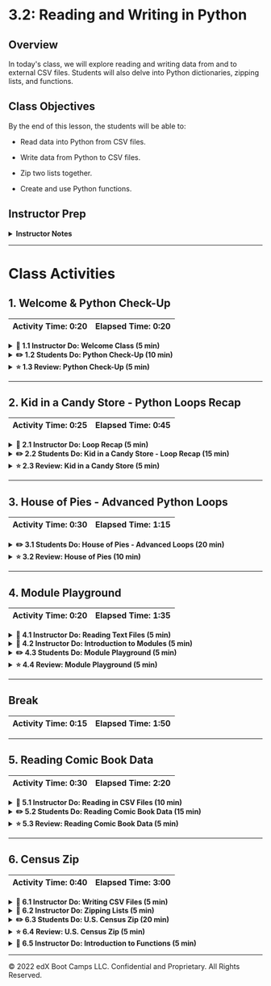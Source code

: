 # 3.2: Reading and Writing in Python

## Overview

In today's class, we will explore reading and writing data from and to external CSV files. Students will also delve into Python dictionaries, zipping lists, and functions.

## Class Objectives

By the end of this lesson, the students will be able to:

* Read data into Python from CSV files.

* Write data from Python to CSV files.

* Zip two lists together.

* Create and use Python functions.

## Instructor Prep

<details>
    <summary><strong>Instructor Notes</strong></summary>

* Today is a challenging but immensely useful class that relates directly to the homework. Challenges aside, students should have some fun today as they work through the lesson’s many activities. Expect some frustration, and provide regular encouragement.

* The first half of today's class is far more relevant to this week's homework than the second half, so feel free to provide students with additional time so they can work through the activities.

* Please refer to our [Student FAQ](../../../05-Instructor-Resources/README.md#unit-03-python) for answers to questions frequently asked by students of this program. If you have any recommendations for additional questions, feel free to log an issue with your desired additions.

* Have your TAs refer to the [Time Tracker](TimeTracker.xlsx) to stay on track.

* If you have issues with any of today's activities, you may report them [here](http://tiny.cc/BootCampFeedback).

</details>

- - -

# Class Activities

## 1. Welcome & Python Check-Up

| Activity Time:       0:20 |  Elapsed Time:      0:20  |
|---------------------------|---------------------------|

<details>
    <summary><strong>📣 1.1 Instructor Do: Welcome Class (5 min)</strong></summary>

* Open the [slideshow](https://docs.google.com/presentation/d/1geG4Y7ymr3JfM0wCo-HCNk6vAoctKAAamw-e4m3aTEE/edit?usp=sharing), and use the first few slides to welcome the class.

* Emphasize to students that the more they work with Python, the more sense it will make. Practice makes perfect, even if it doesn’t feel that way today.

</details>

<details>
    <summary><strong>✏️ 1.2 Students Do: Python Check-Up (10 min)</strong></summary>

* Continue through the slideshow, using the next slides as an accompaniment to this activity.

* Since the last class introduced a lot of new material, today's lesson will start with a quick warm-up activity to get the Python juices flowing!

* Run [01-Stu_QuickCheckup/quick_check_up.py](Activities/01-Stu_QuickCheckup/Solved/quick_check_up.py) within the terminal, and briefly introduce the solution, which is captured in the following GIF:

![Check Up Solved](Images/01-CheckUp_Solved.gif)

* Then, send out the starter file and instructions.

* **File:**

  * [01-Stu_QuickCheckup/quick_check_up.py](Activities/01-Stu_QuickCheckup/Unsolved/quick_check_up.py)

* **Instructions:**

* Create a simple Python command line application that does the following:

  * Prints "Hello User!"

  * Then asks "What is your name?"

  * Then responds "Hello &lt;user's name&gt;"

  * Then asks: "What is your favorite number? "

  * Then responds: "Your favorite number is lower than mine.", "Your favorite number is higher than mine.", or "Your favorite number is the same as mine!" depending on your favorite number.


## Hint

* Remember to cast your variables!


</details>

<details>
    <summary><strong>⭐ 1.3 Review: Python Check-Up (5 min)</strong></summary>

* Slack out [01-Stu_QuickCheckup/quick_check_up.py](Activities/01-Stu_QuickCheckup/Solved/quick_check_up.py), and go over the code with the class, answering any questions students may have about the activity.

* Cover the following key points during your discussion:

  * The `name` variable is set to match the user-input response to the question "What is your name?".

  * Since the `favorite_number` variable is taken in as a string, it must be cast as an integer when run through the conditionals, as in the following image:

  ```python
  # Print Hello User!
  print("Hello User!")

  # Take in User Input
  name = input("What is your name? ")

  # Respond Back with User Input
  print("Hi " + name + "!")

  # Take in the User Favorite Number
  favorite_number = input("What is your favorite number? ")

  # Respond Back with a statement based on your favorite number
  if (int(favorite_number) < 7):
    print("Your favorite number is lower than mine.")

  elif (int(favorite_number) == 7):
    print("Your favorite number is the same as mine!")

  else:
    print("Your favorite number is higher than mine.")
  ```

</details>

- - -

## 2. Kid in a Candy Store - Python Loops Recap

| Activity Time:       0:25 |  Elapsed Time:      0:45  |
|---------------------------|---------------------------|

<details>
    <summary><strong>📣 2.1 Instructor Do: Loop Recap (5 min)</strong></summary>

* Continue the slideshow to facilitate discussion of the next topic.

* Open up [02-Ins_SimpleLoops/simple_loops.py](Activities/02-Ins_SimpleLoops/Solved/simple_loops.py) within the editor to give the class a refresher on creating basic loops, and make sure to share the file with students.

* You may want to have the students discuss the code with the people around them before running each `for` loop separately.

  * A `for` loop will loop through a range of numbers, the letters in a string, or the elements in a list one at a time, as captured in the following GIF:

  ![Simple For Loop - Numbers](Images/02-SimpleLoops_0to9.gif)

  * A `while` loop will loop through the code contained inside of the loop until some condition is met, as captured in the following GIF:

  ![Simple While Loop - Merry-Go-Round](Images/02-SimpleLoops_MerryGoRound.gif)

* Be sure to answer any questions that the class has about loops before moving on to the next activity.

</details>

<details>
    <summary><strong>✏️ 2.2 Students Do: Kid in a Candy Store - Loop Recap (15 min)</strong></summary>

* Continue through the slideshow, using the next slides as an accompaniment to this activity.

* In this activity, students are creating the code that a candy store will use in their state-of-the-art candy vending machine. The following GIF captures the code for this activity:

![Kid In Candy Store](Images/03-KidInCandyStore_Solved.gif)

* Open up [03-Stu_KidInCandyStore-LoopsRecap/kid_in_candy_store.py](Activities/03-Stu_KidInCandyStore-LoopsRecap/Solved/kid_in_candy_store.py) within the terminal, and run through the application to give students an idea of how it functions.

* Then, send out the following file and instructions:

* **File:**

  * [KidInCandyStore_Unsolved.py](Activities/03-Stu_KidInCandyStore-LoopsRecap/Unsolved/kid_in_candy_store.py)

* **Instructions:**

  * Create a loop that prints all candies in the store to the terminal, with their index stored in brackets beside them.

    * For example: `"[0] Snickers"`

  * Create a second loop that runs for a number of times determined by the variable `allowance`.

    * For example: If allowance is equal to five, the loop should run five times.

  * Each time this second loop runs, take in a user's input, preferably a number, and then add the candy with the matching index to the variable `candy_cart`.

    * For example: If the user enters "0" as their input, "Snickers" should be added into the `candy_cart` list.

  * Use another loop to print all of the selected candies to the terminal.

  * **Bonus:**

    * Create a version of the code that allows a user to select as much candy as they want until they say they do not want any more.

</details>

<details>
    <summary><strong>⭐ 2.3 Review: Kid in a Candy Store (5 min)</strong></summary>

* Send out the [solution](Activities/03-Stu_KidInCandyStore-LoopsRecap/Solved/kid_in_candy_store.py), and go over the code with the class, answering whatever questions they may have.

* Cover the following key points in your discussion of the code:

  * There are three `for` loops being used in this activity. One loop prints out the original candy list. A second loop collects all of the candy choices that the user has. And a third loop prints the final list of choices to the screen.

  * When adding candies into the `candy_cart` list, the `selection` variable has to be cast as an integer because all inputs are naturally set as strings.

  * To solve the bonus, we would simply use a `while` loop instead of a `for` loop, asking after each selection whether the user would like to make another selection. If they ever answer anything other than "Yes", the loop will stop.

    ```python
    # The list of candies to print to the screen
    candy_list = [
        "Snickers",
        "Kit Kat",
        "Sour Patch Kids",
        "Juicy Fruit",
        "Swedish Fish",
        "Skittles",
        "Hershey Bar",
        "Starbursts",
        "M&Ms"
    ]

    # The amount of candy the user will be allowed to choose
    allowance = 5

    # The list used to store all of the candies selected inside of
    candy_cart = []

    # Print all of the candies to the screen and their index in brackets
    for candy in candy_list:
        print(f'[{str(candy_list.index(candy))}] {candy}')

    # Another option to run the for loop involves Python's enumerate method
    # This method obtains both the index and the value of an item during a for loop
    # for index, candy in candy_list:
    #     print(index, candy)

    # Run through a loop that allows the user to choose which candies to take home with them
    print("Which candy would you like to bring home?")
    for x in range(allowance):
        selected = input("Input the number of the candy you want: ")

        # Add the candy at the index chosen to the candy_cart list
        candy_cart.append(candy_list[int(selected)])

    # Loop through the candy_cart to say what candies were brought home
    print("I brought home with me...")
    for candy in candy_cart:
        print(candy)
    ```

</details>

- - -

## 3. House of Pies - Advanced Python Loops

| Activity Time:       0:30 |  Elapsed Time:      1:15  |
|---------------------------|---------------------------|

<details>
    <summary><strong>✏️ 3.1 Students Do: House of Pies - Advanced Loops (20 min)</strong></summary>

* Continue through the slideshow, using the next slides as an accompaniment to this activity.

* From one form of sweets to another! In this activity, the class will construct an order form that will display a list of pies and then prompt users to make a selection. It will continue to prompt for selections until the user decides to terminate the process.

* This activity comes in two parts: an easy version that is very much like the previous activity and a hard version, which is very challenging. Encourage students to try their luck on the hard version if they are feeling confident.

* The following GIF captures the code for this activity:

![House of Pies](Images/04-HouseOfPies_Solved.gif)

* Open up  [04-Stu_HouseOfPies-AdvancedLoops/Solved/house_of_pies_bonus.py](Activities/04-Stu_HouseOfPies-AdvancedLoops/Solved/house_of_pies_bonus.py) within the terminal, and guide students through the application to give them an idea of how it functions.

* Then, send the following instructions to students:

* **Instructions:**

    * Create an order form that will display a list of pies to the user in the following way:

    ```
    Welcome to the House of Pies! Here are our pies:

    ---------------------------------------------------------------------
    (1) Pecan, (2) Apple Crisp, (3) Bean, (4) Banoffee,  (5) Black Bun, (6) Blueberry, (7) Buko, (8) Burek,  (9) Tamale, (10) Steak
    ```

    * Then, prompt the user to enter the number for the pie that they'd like to order.

    * Immediately follow up their order with `Great! We'll have that <PIE NAME> right out for you`, and then ask if they would like to make another order. If so, repeat the process.

    * Once the user is done purchasing pies, print the total number of pies ordered.

  * **Bonus**

  * Modify the application so that at the conclusion of the transaction, the user's purchases are listed out, with the total pie count broken by _each_ pie. For example:

    ```
    You purchased:
    0 Pecan
    0 Apple Crisp
    0 Bean
    2 Banoffee
    0 Black Bun
    0 Blueberry
    0 Buko
    0 Burek
    0 Tamale
    1 Steak
    ```

</details>

<details>
    <summary><strong> ⭐ 3.2 Review: House of Pies (10 min)</strong></summary>

* Send out the [solution](Activities/04-Stu_HouseOfPies-AdvancedLoops/Solved/house_of_pies_bonus.py), and go over the code with the class, answering whatever questions they may have.

* Explain the following key points during this discussion:

  * Since the GUI for the application starts with 1, we need to subtract 1 from the user's input when referencing the pie's actual index&mdash;because all indexes start at 0 by default.

  * The primary loop being used is a `while` loop that is constantly checking whether the user's response to the question `Would you like to make another purchase?` ever changes from `y`.

  * The total number of pies is calculated in the original solution by determining the length of the `pie_purchases` array.

  * In the bonus, the code tracks the number of pie purchases for each pie type by using a second list filled with 0 values, each corresponding to a pie in the first list. Therefore, every time a pie is chosen, the code adds one to the index of the `pie_purchases` list, which is equal to that of the original `pie_list`.

    ```python
    # While we are still shopping...
    while shopping == "y":

        # Show pie selection prompt
        print("---------------------------------------------------------------------")
        print("(1) Pecan, (2) Apple Crisp, (3) Bean, (4) Banoffee, " +
              " (5) Black Bun, (6) Blueberry, (7) Buko, (8) Burek, " +
              " (9) Tamale, (10) Steak ")

        pie_choice = input("Which would you like? ")

        # Get index of the pie from the selected number
        choice_index = int(pie_choice) - 1

        # Add pie to the pie list by finding the matching index and adding one to its value
        pie_purchases[choice_index] += 1

        print("------------------------------------------------------------------------")

        # Inform the customer of the pie purchase
        print("Great! We'll have that " + pie_list[choice_index] + " right out for you.")

        # Provide exit option
        shopping = input("Would you like to make another purchase: (y)es or (n)o? ")

    # Once the pie list is complete
    print("------------------------------------------------------------------------")

    # Count instances of each pie
    print("You purchased: ")

    # Loop through the full pie list
    for pie_index in range(len(pie_list)):
        pie_count = str(pie_purchases[pie_index])
        pie_name = str(pie_list[pie_index])

        # Gather the count of each pie in the pie list and print them alongside the pies
        print(pie_count + " " + pie_name)
    ```

</details>

- - -

## 4. Module Playground

| Activity Time:       0:20 |  Elapsed Time:      1:35  |
|---------------------------|---------------------------|

<details>
    <summary><strong>📣 4.1 Instructor Do: Reading Text Files (5 min)</strong></summary>

* Continue the slideshow to facilitate discussion of the next topic.

* Note that Python is also capable of reading in data from external text files and then performing tasks on that data.

* Open up [05-Ins_BasicRead/read_file.py](Activities/05-Ins_BasicRead/Solved/read_file.py) and [05-Ins_BasicRead/Resources/input.txt](Activities/05-Ins_BasicRead/Resources/input.txt), and go over the syntax and purpose of the code contained within, covering the following points as you go:

  * When dealing with external files, Python requires precise directions on what path to follow to reach the desired file. Therefore, if the desired file is stored in a subfolder called "Resources", the path needed would be "Resources/FileName.txt".

  * It’s critical that you note that different operating systems use different paths to locate files. For example, Windows machines will often use forward slashes to separate folders, and Mac devices will use backslashes.

  ```python
  # Store the file path associated with the file (note the backslash may be OS specific)
  file = '../Resources/input.txt'
  ```

  * The `with` statement is simply saying that, for as long as we are dealing with the code within the following block, save the text variable. Once the code block has completed, the text variable will be "cleaned up" and removed to save memory.

  * `open(<File Path>, <Read/Write>)` is the function that Python uses to open and work with external text files. By specifying either `'r'`, `'w'`, or `'rw'`, we can use the `open()` function to either read from a text file, write to a text file, or perform both operations in the code block that follows it.

  * `text.read()` parses the data that is read in by the `open()` function and converts it to a string type. If this function was not used, all that would be printed to the screen would be an unhelpful text-wrapper object.


  ```python
  # Open the file in "read" mode ('r') and store the contents in the variable "text"
  with open(file, 'r') as text:

      # This stores a reference to a file stream
      print(text)

      # Store all of the text inside a variable called "lines"
      lines = text.read()

      # Print the contents of the text file
      print(lines)
  ```

</details>

<details>
    <summary><strong>📣 4.2 Instructor Do: Introduction to Modules (5 min)</strong></summary>

* Continue the slideshow to facilitate discussion of the next topic, covering the following points as you go:

* Although Python includes many built-in functions, coders sometimes need to add external modules to perform specific tasks.

  * For example, if a coder wanted to use a random number generator for a dice game that they were making, they would most likely want to use the `random` module rather than create the code from scratch.

* Importing modules into Python is very simple. All we need to do is install the module and import it into our code.

  * All of today’s modules come packaged with Python, so there is no need to install anything new.

* Open [06-Ins_Modules/imports.py](Activities/06-Ins_Modules/Solved/imports.py) in your editor, and guide the class through the process for importing modules into their code.

  * Note that the `string` module contains many helpful constants and methods that pertain to strings. For example, we can use `string.ascii_letters`, and Python will instantly grab a reference to every ASCII character.

  ```python
  # Import the String Module
  import string

  # Utilize the string module's custom method: ".ascii_letters"
  print(string.ascii_letters)
  ```
  * The following GIF demonstrates the outcome when this code is run.

  ![Ascii Gif](Images/06-Modules_String.gif)

  * Explain that the `random` module does exactly what we might expect: it allows Python to randomly select values from set ranges, lists, or even strings.

  ```python
  # Import the Random Module
  import random

  # Utilize the random module's custom method randint
  for x in range(10):
      print(random.randint(1, 10))

  ```

  * The following GIF demonstrates the outcome when this code is run.

  ![Random Module](Images/06-Modules_Random.gif)


</details>

<details>
    <summary><strong>✏️ 4.3 Students Do: Module Playground (5 min)</strong></summary>

* Continue through the slideshow, using the next slides as an accompaniment to this activity.

* There are too many built-in modules in Python for us to cover all of them in one class. Instead, give the students time to go through and play around with some Python modules.

* Send out the following link:

* **Link:**

  * [List of Built-In Python Modules](https://docs.python.org/3/py-modindex.html)

* Before moving on, bring the class back together to discuss the modules that they uncovered.

</details>

<details>
    <summary><strong>⭐ 4.4 Review: Module Playground (5 min)</strong></summary>

* Call the class back together, and ask the students if any modules were particularly useful. Have any volunteers discuss the module that they found and how they would use it.

* If no one offers up any modules, call on random students to encourage engagement.

</details>

- - -

## Break

| Activity Time:       0:15 |  Elapsed Time:      1:50  |
|---------------------------|---------------------------|

- - -

## 5. Reading Comic Book Data

| Activity Time:       0:30 |  Elapsed Time:      2:20  |
|---------------------------|---------------------------|

<details>
    <summary><strong>📣 5.1 Instructor Do: Reading in CSV Files (10 min)</strong></summary>

* Continue the slideshow to facilitate discussion of the next topic while covering the following key points:

* Although reading in text files can be useful in some circumstances, CSV files are more common in the data industry.

  * CSV stands for **comma** **separated** **values**. This file type is essentially a table that has been converted into a text format with each row and column separated by specified symbols.

  * Most frequently, each row is located on a new line, and each column is separated by a comma, as captured in the following image:

    ![Example CSV](Images/07-ReadCSV_ExampleFile.png)

* Python has a module called `csv`, which allows users to easily pull in data from external CSV files and then perform operations on the data.

* Open [08-ReadCSV](Activities/08-Ins_ReadCSV/Solved/read_csv.py) within the editor, and guide the class through the code contained within.

  * The first major piece of code to discuss is the import and use of the `os` module. This module allows Python programmers to easily create dynamic paths to external files that will function across different operating systems.

  ```py
  # First we'll import the os module
  # This will allow us to create file paths across operating systems
  import os
  csvpath = os.path.join('..', 'Resources', 'contacts.csv')
  ```

  * In the next major piece of code, point out that we use `csv.reader()` instead of `text.read()` to translate the object being opened by Python. It is critical to note the `delimiter=','` parameter, which tells Python that each comma within the CSV should be read as moving into a new column for a row.

    * Reiterate to students that the reading of the file must be done within the `with open()` statement. The variable `csvreader` will not be useful outside that block of code because the file will be closed when the `with open()` block ends. In a later example, students will learn that one option for working with the data outside of `with open()` is to append it to a list.

  ```python
  import csv
  with open(csvpath) as csvfile:

    # CSV reader specifies delimiter and variable that holds contents
    csvreader = csv.reader(csvfile, delimiter=',')

    print(csvreader)

    # Read each row of data after the header
    for row in csvreader:
        print(row)
  ```

  * The code then loops through each row of the CSV and prints out the contents. Point out that each value is a string and that all the rows are lists, as captured in the following image:

    ![Read CSV Run](Images/07-ReadCSV_ReadRun.png)

* Data Source: Data generated by Mockaroo, LLC. (2021) Realistic Data Generator. https://www.mockaroo.com/. Data for this dataset was generated by edX Boot Camps LLC, and is intended for educational purposes only.

</details>

<details>
    <summary><strong>✏️ 5.2 Students Do: Reading Comic Book Data (15 min)</strong></summary>

* Continue through the slideshow, using the next slides as an accompaniment to this activity.

* In this activity, students will be provided with a CSV file containing comic book data from the British Library. They will create an application that searches the data for a specific graphic novel title and then returns the title, publisher's name, and year published.

  ![Read Comic Books](Images/08-ReadComicBooks_Alien.png)

* Open [09-Stu_ReadComicBooksCSV/comicbooks.py](Activities/09-Stu_ReadComicBooksCSV/Solved/comicbooks.py) and discuss with students how their application should function, and send out the following file and instructions.

* **File:**

  * [comic_books.csv](Activities/09-Stu_ReadComicBooksCSV/Resources/comic_books.csv)

* **Instructions:**

  * Prompt the user for the book title they’d like to search.

  * Search through `comic_books.csv` to find the user's book.

  * If the CSV contains the user's book, then print out the title, the publisher's name, and the year it was published.

    * For example: `'Alien was published by DC Comics in 2015'`

  * If the CSV does not contain the user's comic book, then print out a message telling the user that their comic book could not be found.

    * Set a variable to `False` to check if we found the comic book.

    * In the `for` loop, change the variable to confirm that the comic book is found.


</details>

<details>
    <summary><strong>⭐ 5.3 Review: Reading Comic Book Data (5 min)</strong></summary>

* Send out [09-Stu_ReadComicBooksCSV/comicbooks.py](Activities/09-Stu_ReadComicBooksCSV/Solved/comicbooks.py) and go over the code with the class, answering whatever questions they may have.

* Cover the following key topics when discussing this activity:

  * First, Python imports both the `os` and `csv` modules for use later on. It is common practice to import all modules at the start of an application.

  * When opening the CSV file, the code dictates that each new line in the file should be viewed as a new line of data to be read in.

  * We create a variable, set to `False`, that will be changed only when a title is found. That way, we can alert the user when their title is _not_ found.

  ```python
  # Set path for file
  csvpath = os.path.join("..", "Resources", "comic_books.csv")

  # Set variable to check if we found the video
  found = False
  ```

  * When reading the CSV file, the delimiter is set to `","` to ensure that Python splits up the data into the proper columns whenever a comma is found.

  * The code loops through each row, searching for the row whose first value, index 0, is equal to the search term entered.

  * The publisher of a book is located at index 8, and the year published is located at index 9.

  * The `found` variable is set to `True` so we do not display the "Not Found" message after searching through the CSV file.

  ```python
  # Open the CSV
  with open(csvpath) as csvfile:
      csvreader = csv.reader(csvfile, delimiter=",")

      # Loop through looking for the video
      for row in csvreader:
          if row[0] == book:
              print(row[0] + " was published by " + row[8] + " in " + row[9])

              # Set variable to confirm we have found the video
              found = True
  ```

  * After the `for` loop is complete, the code displays an apology message if the `found` variable is still set to `False`.

  ```python
    # If the book is never found, alert the user
    if found is False:
        print("Sorry about this, we don't seem to have what you are looking for!")
  ```

* Data Source: Data modified from "Comic books CSV" Updated April 2021. Initially released in 2014 to accompany the British Library's exhibition Comics Unmasked. [https://www.bl.uk/collection-metadata/downloads](https://www.bl.uk/collection-metadata/downloads)

</details>

- - -

## 6. Census Zip

| Activity Time:       0:40 |  Elapsed Time:      3:00  |
|---------------------------|---------------------------|

<details>
    <summary><strong>📣 6.1 Instructor Do: Writing CSV Files (5 min)</strong></summary>

* Continue the slideshow to facilitate discussion of the next topic.

* Cover the following key points:

  * Explain that Python can also write data _into_ CSV files.

  * Although this may not seem useful at first, it allows Python users to easily modify and/or create datasets based on previous data.

* Open [10-Ins_WriteCSV/write.py](Activities/10-Ins_WriteCSV/Solved/write.py) within the editor, send the file to students, and go through the code with the class, explaining each line as you proceed.

  * The syntax for writing data into a CSV file is, thankfully, very similar to the syntax used for reading data in from an external file.

  * First, the code references the path to the CSV file that the user would like to write to.

  * Next, the `with open()` statement is used once more, but with one significant difference: instead of passing the parameter `'r'` and directing Python to read a file, the parameter `'w'` is passed to inform Python to write to the file.

  * Instead of `csv.reader()`, `csv.writer()` is used to once again inform Python that this application will be writing code into an external CSV file.

  * To write a new row into a CSV file, simply use the `csv.writerow(<DATA LIST>)` function and pass in an array of data as the parameter, as in the following image:

  ![Write CSV](Images/09-WriteCSV_Code.png)

* Run the code, then open up the new CSV file and briefly discuss what the code accomplished.

</details>

<details>
    <summary><strong>📣 6.2 Instructor Do: Zipping Lists (5 min)</strong></summary>

* Continue the slideshow to facilitate discussion of the next topic while covering the following key points:

* Although it is possible to write new rows of data into a CSV file using many `csv.writerow()` statements, Python users can write data into a new CSV file more efficiently by using the `zip()` function.

  * `zip()` takes in a series of lists as its parameters and joins them together in a stack.

* Open up [11-Ins_Zip/Solved/zipper.py](Activities/11-Ins_Zip/Solved/zipper.py) within the editor, and go through the code with the class, explaining each line as you go.

  * This application has three lists, all of which are the same length and pertain to each other. By zipping these lists together, there is now a single, joined list whose indexes reference all three of the lists inside.

  * Zipped lists are lazy iterators, so their output is not stored in memory and iterated over, but generated at each iteration and discarded.  This means each zipped object can only be used once. For example, you can write the zipped object to a CSV or print to the terminal, but you cannot do both.

  ```python
  # Three Lists
  indexes = [1, 2, 3, 4]
  employees = ["Michael", "Dwight", "Meredith", "Kelly"]
  department = ["Boss", "Sales", "Sales", "HR"]

  # Zip all three lists together into tuples
  roster = zip(indexes, employees, department)

  # Print the contents of each row
  for employee in roster:
      print(employee)
  ```

  The output of this code is captured in the following image:

  ![Zip Run](Images/10-Zip_Run.png)


  * In order to save the contents of the zipped list to a CSV, the for loop must be commented out or removed, and the following code can be used instead.

  ```python
  # save the output file path
  output_file = os.path.join("output.csv")

  # open the output file, create a header row, and then write the zipped object to the csv
  with open(output_file, "w") as datafile:
      writer = csv.writer(datafile)

      writer.writerow(["Index", "Employee", "Department"])

      writer.writerows(roster)
  ```

</details>

<details>
    <summary><strong>✏️ 6.3 Students Do: U.S. Census Zip (20 min)</strong></summary>

* Continue through the slideshow, using the next slides as an accompaniment to this activity.

* Now that students have a decent idea of how to write and read data to and from CSV files, they will revisit data from the U.S. Census, clean it up, and create a new CSV file that is easier to comprehend, as captured in the following image:

![Clean CSV](Images/11-CensusZip_CleanCSV.png)

* Compare the starter sheet (at[12-Stu_CensusZip/Resources/census_starter.csv](Activities/12-Stu_CensusZip/Resources/census_starter.csv)) to the final sheet (at [12-Stu_CensusZip/Solved/census_final.csv](Activities/12-Stu_CensusZip/Solved/census_final.csv)) of this activity, explain to students how their application should function, and then send out the following file and instructions.

* **File:**

  * [census_starter.csv](Activities/12-Stu_CensusZip/Resources/census_starter.csv)

* **Instructions:**

  * Create a Python application that reads in the data from the 2019 U.S. Census.

  * Then, store the contents of `Place`, `Population`, `Per Capita Income`, and `Poverty Count` into Python lists.

  * Then, zip these lists together into a single tuple.

  * Finally, write the contents of your extracted data into a CSV. Make sure to include the titles of these columns in your CSV.

  * **Notes:**
    * Windows users may get a `UnicodeDecodeError`. To avoid this, pass in `encoding="utf8"` as an additional parameter when reading in the file.

    * As with many datasets, the file does not include the header line. Use the following list as a guide to the columns: "Place,Population,Median Age,Household Income,Per Capita Income,Employed Civilians,Unemployed Civilians,People in the Military,Poverty Count"

  * **Bonus:**

    * Find the poverty rate (percentage of population living in poverty). Include this in your final output, converting the rate to a string and including a "%" at the end of the string.

    * Parse the string associated with `Place`, separating it into `County` and `State`, so we can store both in separate columns.

Data Source: [U.S. Census API - ACS 5-Year Estimates 2019](https://www.census.gov/data/developers/data-sets/census-microdata-api.ACS_5-Year_PUMS.html)


</details>

<details>
    <summary><strong>⭐ 6.4 Review: U.S. Census Zip (5 min)</strong></summary>

* Open and send out the [12-Stu_CensusZip/census_solved.py](Activities/12-Stu_CensusZip/Solved/census_solved.py) of the previous activity, and go over the code line by line with the class, answering whatever questions they may have.

* Cover the following key points during this discussion:

  * Seven empty lists are created at the start of this application. These lists will be used to hold specific data from the original CSV, and they will ultimately be zipped together before being written to a new CSV file.

  * For every new row that is read in from the original CSV file, new data is appended onto the lists. In the cases of `poverty_rate`, `county`, and `state`, the data is being altered before it is placed in the list.

  ```py
  # Lists to store data
  place = []
  population = []
  income = []
  poverty_count = []
  poverty_rate = []
  county = []
  state = []

  with open(census_csv) as csvfile:
      csvreader = csv.reader(csvfile, delimiter=",")
      for row in csvreader:
          # Add place
          place.append(row[0])

          # Add population
          population.append(row[1])

          # Add per capita income
          income.append(row[4])

          # Add poverty count
          poverty_count.append(row[8])

          # Determine poverty rate to 2 decimal places, convert to string
          percent = round(int(row[8]) / int(row[1]) * 100, 2)
          poverty_rate.append(str(percent) + "%")

          # Split the place into county and state
          split_place = row[0].split(", ")
          county.append(split_place[0])
          state.append(split_place[1])
  ```

  * Once all data has been read in, the lists are zipped together and written into a new CSV file. A header row is also written in before the zipped rows.

  ```py
  # Zip lists together
  cleaned_csv = zip(place, population, income, poverty_count, poverty_rate, county, state)

  # Set variable for output file
  output_file = os.path.join("census_final.csv")

  #  Open the output file
  with open(output_file, "w") as datafile:
      writer = csv.writer(datafile)

      # Write the header row
      writer.writerow(["Place", "Population", "Per Capita Income", "Poverty Count", "Poverty Rate",
                      "County", "State"])

      # Write in zipped rows
      writer.writerows(cleaned_csv)
  ```

</details>

<details>
    <summary><strong>📣 6.5 Instructor Do: Introduction to Functions (5 min)</strong></summary>

* Continue the slideshow to facilitate discussion of the next topic while covering the following key points:

* DRY is a popular acronym that many coders live by. It stands for **d**on't **r**epeat **y**ourself**, and it essentially states we should avoid similar/repeated lines in code whenever possible.

* One of the best ways to prevent repetition is the frequent use of Python functions.

  * A function is a block of organized, reusable code that can perform a single, related action. In other words, functions are placeable blocks of code that perform a specific action.

* Open up [13-Ins_Functions/functions.py](Activities/13-Ins_Functions/Solved/functions.py) within the editor, and go through the code line by line with your class.

  * To create a new function, simply use `def <Function Name>():` and then place the code that you would like to run within the block underneath it.

  * To run the code stored within a function, the function itself must be called in the program. Functions will not run unless called upon.

    ```python
    def print_hello():
      print(f"Hello!")

    print_hello()
    ```

  * Functions that take in parameters can also be created simply by adding a variable into the parentheses in the function's definition. This allows specific data to be passed into the function.

    ```python
    def print_name(name):
        print("Hello " + name + "!")

    print_name("Bob Smith")
    ```

</details>

- - -

© 2022 edX Boot Camps LLC. Confidential and Proprietary. All Rights Reserved.
